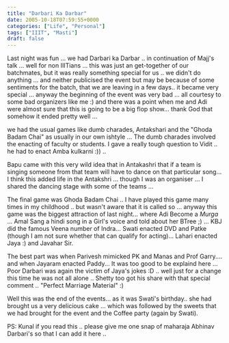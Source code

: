 ```yaml
---
title: "Darbari Ka Darbar"
date: 2005-10-18T07:59:55+0000
categories: ["Life", "Personal"]
tags: ["IIIT", "Masti"]
draft: false
---
```


Last night was fun ... we had Darbari ka Darbar .. in continuation of Majj's talk ... well for non IIITians ... this was just an get-together of our batchmates, but it was really something special for us .. we
didn't  do anything ... and neither publicised the event but may be because of some sentiments for the batch, that we are leaving in a few days.. it became very special ...
anyway the beginning of the event was very bad ... all courtesy to some bad organizers like me :) and there was a point when me and Adi were almost sure that this is going to be a big flop show... thank
God that somehow it ended pretty well ...

we had the usual games like dumb charades, Antakshari and the  "Ghoda Badam Chai" as usually in our own ishtyle ... The dumb charades involved the enacting of faculty or students. I gave a really tough question to Vidit .. he had to enact Amba kulkarni :)) ..

Bapu came with this very wild idea that in Antakashri  that if a team is singing someone from that team will have to dance on that particular song... I think this added life in the Antakshri ... though I was an organiser ... I shared the dancing stage with some of the teams ...

The final game was Ghoda Badam Chai ..  I have played this game many times in my childhood .. but wasn't aware that it is called so ... anyway this game was the biggest attraction of last night... where Adi
Become a <em>Murga</em> ... Amal Sang a hindi song in a Girl's voice and told about  her BTree ;) ... KBJ did the famous Veena number of Indra...
Swati enacted DVD and Patke (though I am not sure whether that can qualify for acting)... Lahari enacted Jaya :) and Javahar Sir.

The best part was when Parivesh  mimicked PK and Manas  and Prof Garry.... and when Jayaram enacted Paddy... It was too good to be explaind here ... Poor Darbari was again the victim of Jaya's jokes :D
.. well just for a change this time he was not all alone .. Shetty too got his share with that special comment .. "Perfect Marriage Material" :)

Well this was the end of the events... as it was Swati's birthday.. she had brought us a very delicious cake ... which was followed by the sweets that we had brought for the event  and the Coffee party (again by Swati).

PS: Kunal if you read this .. please give me one snap of maharaja Abhinav Darbari's so that I can add it here ..